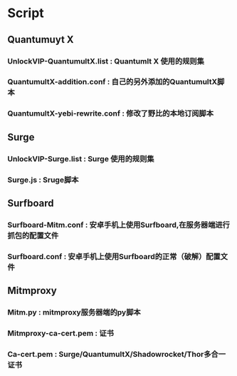 # Script

## Quantumuyt X
### UnlockVIP-QuantumultX.list : Quantumlt X 使用的规则集
### QuantumultX-addition.conf : 自己的另外添加的QuantumultX脚本
### QuantumultX-yebi-rewrite.conf : 修改了野比的本地订阅脚本




##
## Surge
### UnlockVIP-Surge.list : Surge 使用的规则集
### Surge.js : Sruge脚本




##
## Surfboard
### Surfboard-Mitm.conf : 安卓手机上使用Surfboard,在服务器端进行抓包的配置文件
### Surfboard.conf : 安卓手机上使用Surfboard的正常（破解）配置文件





##
## Mitmproxy
### Mitm.py : mitmproxy服务器端的py脚本
### Mitmproxy-ca-cert.pem : 证书
### Ca-cert.pem : Surge/QuantumultX/Shadowrocket/Thor多合一证书



